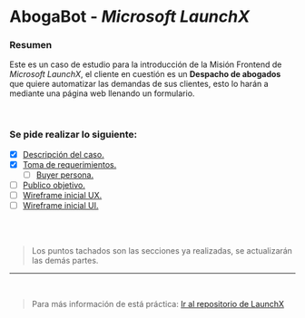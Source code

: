 # AbogaBot - *Microsoft LaunchX*

### **Resumen**
Este es un caso de estudio para la introducción de la Misión Frontend de *Microsoft LaunchX*, el cliente en cuestión es un **Despacho de abogados** que quiere automatizar las demandas de sus clientes, esto lo harán a mediante una página web llenando un formulario.

<br>

### **Se pide realizar lo siguiente:**
- [x] [Descripción del caso.](./01.-Abogabot-Descripcion.md)
- [X] [Toma de requerimientos.](./02.-Abogabot-Requerimientos.md)
  - [ ] [Buyer persona.](./02.1.-Abogabot-BuyerPersona.md)
- [ ] [Publico objetivo.](./03.-Abogabot-PublicoObjetivo.md)
- [ ] [Wireframe inicial UX.](./04.-Abogabot-WireframeUX.md)
- [ ] [Wireframe inicial UI.](./05.-Abogabot-WireframeUI.md)

<br>
<br>

> Los puntos tachados son las secciones ya realizadas, se actualizarán las demás partes.


---
<br>

> Para más información de está práctica: [Ir al repositorio de LaunchX](https://github.com/loo-kuhs/MisionFrontEnd-LaunchX/blob/main/01%20-%20INTRO/README.md) 